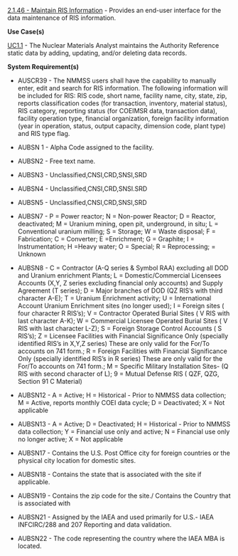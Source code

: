 <a href="https://dev.azure.com/Link-Technologies/NMMSS%20Requirements/_workitems/edit/135/" target="_blank">2.1.46 - Maintain RIS Information</a> - Provides an end-user interface for the data maintenance of RIS information.



**Use Case(s)**

<a href="https://dev.azure.com/Link-Technologies/NMMSS%20Requirements/_workitems/edit/10/" target="_blank">UC1.1</a> - The Nuclear Materials Analyst maintains the Authority Reference static data by adding, updating, and/or deleting data records.

**System Requirement(s)**

- AUSCR39 - The NMMSS users shall have the capability to manually enter, edit and search for RIS information. The following information will be included for RIS: RIS code, short name, facility name, city, state, zip, reports classification codes (for transaction, inventory, material status), RIS category, reporting status (for COEIMSR data, transaction data), facility operation type, financial organization, foreign facility information (year in operation, status, output capacity, dimension code, plant type) and RIS type flag.

- AUBSN 1 - Alpha Code assigned to the facility.

- AUBSN2 - Free text name.

- AUBSN3 - Unclassified,CNSI,CRD,SNSI,SRD

- AUBSN4 - Unclassified,CNSI,CRD,SNSI.SRD

- AUBSN5 - Unclassified,CNSI,CRD,SNSI,SRD

- AUBSN7 - P = Power reactor; N = Non-power Reactor; D = Reactor, deactivated; M = Uranium mining, open pit, underground, in situ; L = Conventional uranium milling; S = Storage; W = Waste disposal; F = Fabrication; C = Converter; E =Enrichment; G = Graphite; I = Instrumentation; H =Heavy water; O = Special; R = Reprocessing; = Unknown

- AUBSN8 - C = Contractor (A-Q series & Symbol RAA) excluding all DOD and Uranium enrichment Plants; L = Domestic/Commercial Licensees Accounts (X,Y, Z series excluding financial only accounts) and Supply Agreement (T series); D = Major branches of DOD (QZ RIS’s with third character A-E); T = Uranium Enrichment activity; U = International Account Uranium Enrichment sites (no longer used); I = Foreign sites ( four character R RIS’s); V = Contractor Operated Burial Sites ( V RIS with last character A-K); W = Commercial Licensee Operated Burial Sites ( V RIS with last character L-Z); S = Foreign Storage Control Accounts ( S RIS’s); Z = Licensee Facilities with Financial Significance Only (specially identified RIS’s in X,Y,Z series) These are only valid for the For/To accounts on 741 form.; R = Foreign Facilities with Financial Significance Only (specially identified RIS’s in R series) These are only valid for the For/To accounts on 741 form.; M = Specific Military Installation Sites- (Q RIS with second character of L); 9 = Mutual Defense RIS ( QZF, QZG, Section 91 C Material)

- AUBSN12 - A = Active; H = Historical - Prior to NMMSS data collection; M = Active, reports monthly COEI data cycle; D = Deactivated; X = Not applicable

- AUBSN13 - A = Active; D = Deactivated; H = Historical - Prior to NMMSS data collection; Y = Financial use only and active; N = Financial use only no longer active; X = Not applicable

- AUBSN17 - Contains the U.S. Post Office city for foreign countries or the physical city location for domestic sites.

- AUBSN18 - Contains the state that is associated with the site if applicable.

- AUBSN19 - Contains the zip code for the site./ Contains the Country that is associated with

- AUBSN21 - Assigned by the IAEA and used primarily for U.S.- IAEA INFCIRC/288 and 207 Reporting and data validation.

- AUBSN22 - The code representing the country where the IAEA MBA is located.
